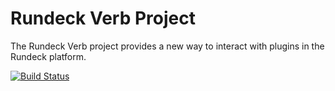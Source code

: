 # Rundeck Verb Project

The Rundeck Verb project provides a new way to interact with plugins in the Rundeck platform.

[![Build Status](https://travis-ci.org/sjrd218/rundeck-verb-project.svg?branch=master)](https://travis-ci.org/sjrd218/rundeck-verb-project)
